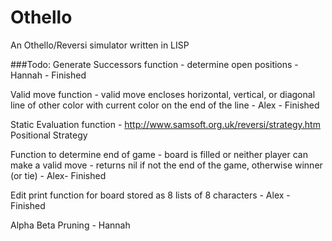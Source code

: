 # Othello
An Othello/Reversi simulator written in LISP

###Todo:
Generate Successors function - determine open positions - Hannah - Finished

Valid move function - valid move encloses horizontal, vertical, or diagonal line of other color with current color on the end of the line - Alex - Finished

Static Evaluation function - http://www.samsoft.org.uk/reversi/strategy.htm Positional Strategy

Function to determine end of game - board is filled or neither player can make a valid move - returns nil if not the end of the game, otherwise winner (or tie) - Alex- Finished

Edit print function for board stored as 8 lists of 8 characters - Alex - Finished

Alpha Beta Pruning - Hannah
